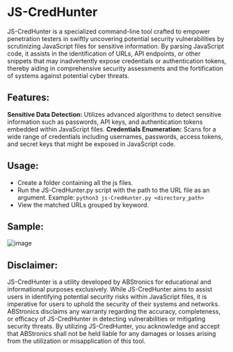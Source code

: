 # JS-CredHunter
JS-CredHunter is a specialized command-line tool crafted to empower penetration testers in swiftly uncovering potential security vulnerabilities by scrutinizing JavaScript files for sensitive information. By parsing JavaScript code, it assists in the identification of URLs, API endpoints, or other snippets that may inadvertently expose credentials or authentication tokens, thereby aiding in comprehensive security assessments and the fortification of systems against potential cyber threats.

## Features:
**Sensitive Data Detection:** Utilizes advanced algorithms to detect sensitive information such as passwords, API keys, and authentication tokens embedded within JavaScript files.
**Credentials Enumeration:** Scans for a wide range of credentials including usernames, passwords, access tokens, and secret keys that might be exposed in JavaScript code.

## Usage:
* Create a folder containing all the js files.
* Run the JS-CredHunter.py script with the path to the URL file as an argument. Example: `python3 js-CredHunter.py <directory_path>`
* View the matched URLs grouped by keyword.

## Sample:
![image](https://github.com/AS-AbdulSamad/JS-CredHunter/assets/116205223/841bb9e2-6697-45a4-9796-bd8b5fb7d96e)

## Disclaimer:
JS-CredHunter is a utility developed by ABStronics for educational and informational purposes exclusively. While JS-CredHunter aims to assist users in identifying potential security risks within JavaScript files, it is imperative for users to uphold the security of their systems and networks. ABStronics disclaims any warranty regarding the accuracy, completeness, or efficacy of JS-CredHunter in detecting vulnerabilities or mitigating security threats. By utilizing JS-CredHunter, you acknowledge and accept that ABStronics shall not be held liable for any damages or losses arising from the utilization or misapplication of this tool.
